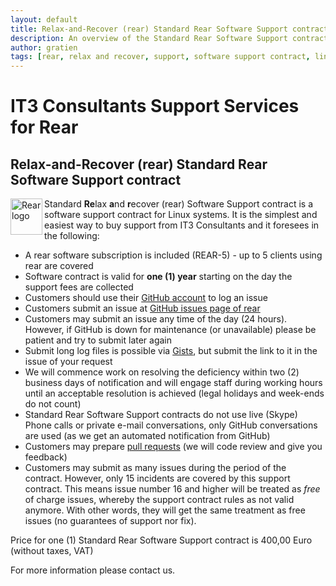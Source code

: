 ```yaml
---
layout: default
title: Relax-and-Recover (rear) Standard Rear Software Support contract
description: An overview of the Standard Rear Software Support contract content
author: gratien
tags: [rear, relax and recover, support, software support contract, linux disaster recovery solution, IT3 Consultants, GPL]
---
```


# IT3 Consultants Support Services for Rear

## Relax-and-Recover (rear) Standard Rear Software Support contract

<img src="{{ site.url }}/images/logo/rear_logo_100.png" width="51" height="58" border="0" align="left" alt="Rear logo" />
Standard <strong>Re</strong>lax <strong>a</strong>nd <strong>r</strong>ecover (rear) Software Support contract is a software support contract for Linux systems. It is the simplest and easiest way to buy support from IT3 Consultants and it foresees in the following:


* A rear software subscription is included (REAR-5) - up to 5 clients using rear are covered
* Software contract is valid for <b>one (1) year</b> starting on the day the support fees are collected
* Customers should use their [GitHub account](https://help.github.com/articles/signing-up-for-a-new-github-account/) to log an issue
* Customers submit an issue at [GitHub issues page of rear](https://github.com/rear/rear/issues)
* Customers may submit an issue any time of the day (24 hours). However, if GitHub is down for maintenance (or unavailable) please be patient and try to submit later again
* Submit long log files is possible via [Gists](https://help.github.com/articles/creating-gists/), but submit the link to it in the issue of your request
* We will commence work on resolving the deficiency within two (2) business days of notification and will engage staff during working hours until an acceptable resolution is achieved (legal holidays and week-ends do not count)
* Standard Rear Software Support contracts do not use live (Skype) Phone calls or private e-mail conversations, only GitHub conversations are used (as we get an automated notification from GitHub)
* Customers may prepare [pull requests](https://help.github.com/articles/using-pull-requests/) (we will code review and give you feedback)
* Customers may submit as many issues during the period of the contract. However, only 15 incidents are covered by this support contract. This means issue number 16 and higher will be treated as *free* of charge issues, whereby the support contract rules as not valid anymore. With other words, they will get the same treatment as free issues (no guarantees of support nor fix).

Price for one (1) Standard Rear Software Support contract is 400,00 Euro (without taxes, VAT)

For more information please contact us.
